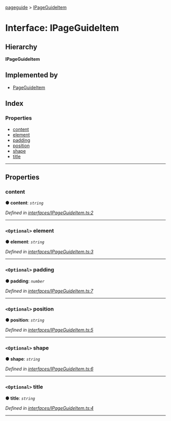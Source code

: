[pageguide](../README.md) > [IPageGuideItem](../interfaces/ipageguideitem.md)

# Interface: IPageGuideItem

## Hierarchy

**IPageGuideItem**

## Implemented by

* [PageGuideItem](../classes/pageguideitem.md)

## Index

### Properties

* [content](ipageguideitem.md#content)
* [element](ipageguideitem.md#element)
* [padding](ipageguideitem.md#padding)
* [position](ipageguideitem.md#position)
* [shape](ipageguideitem.md#shape)
* [title](ipageguideitem.md#title)

---

## Properties

<a id="content"></a>

###  content

**● content**: *`string`*

*Defined in [interfaces/IPageGuideItem.ts:2](https://github.com/Diligentia-Uitgeverij/pageguide/blob/5197645/src/interfaces/IPageGuideItem.ts#L2)*

___
<a id="element"></a>

### `<Optional>` element

**● element**: *`string`*

*Defined in [interfaces/IPageGuideItem.ts:3](https://github.com/Diligentia-Uitgeverij/pageguide/blob/5197645/src/interfaces/IPageGuideItem.ts#L3)*

___
<a id="padding"></a>

### `<Optional>` padding

**● padding**: *`number`*

*Defined in [interfaces/IPageGuideItem.ts:7](https://github.com/Diligentia-Uitgeverij/pageguide/blob/5197645/src/interfaces/IPageGuideItem.ts#L7)*

___
<a id="position"></a>

### `<Optional>` position

**● position**: *`string`*

*Defined in [interfaces/IPageGuideItem.ts:5](https://github.com/Diligentia-Uitgeverij/pageguide/blob/5197645/src/interfaces/IPageGuideItem.ts#L5)*

___
<a id="shape"></a>

### `<Optional>` shape

**● shape**: *`string`*

*Defined in [interfaces/IPageGuideItem.ts:6](https://github.com/Diligentia-Uitgeverij/pageguide/blob/5197645/src/interfaces/IPageGuideItem.ts#L6)*

___
<a id="title"></a>

### `<Optional>` title

**● title**: *`string`*

*Defined in [interfaces/IPageGuideItem.ts:4](https://github.com/Diligentia-Uitgeverij/pageguide/blob/5197645/src/interfaces/IPageGuideItem.ts#L4)*

___

